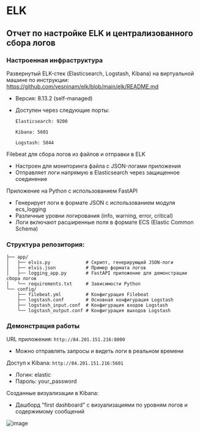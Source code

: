 # ELK
## Отчет по настройке ELK и централизованного сбора логов
### Настроенная инфраструктура

Развернутый ELK-стек (Elasticsearch, Logstash, Kibana) на виртуальной машине по инструкции: https://github.com/vesninam/elk/blob/main/elk/README.md
* Версия: 8.13.2 (self-managed)
* Доступен через следующие порты:
  
      Elasticsearch: 9200
  
      Kibana: 5601

      Logstash: 5044
  
Filebeat для сбора логов из файлов и отправки в ELK

* Настроен для мониторинга файла с JSON-логами приложения
* Отправляет логи напрямую в Elasticsearch через защищенное соединение
  
Приложение на Python с использованием FastAPI

* Генерирует логи в формате JSON с использованием модуля ecs_logging
* Различные уровни логирования (info, warning, error, critical)
* Логи включают расширенные поля в формате ECS (Elastic Common Schema)

### Структура репозитория:

```
├── app/
│   ├── elvis.py             # Скрипт, генерирующий JSON-логи
│   ├── elvis.json           # Пример формата логов
│   ├── logging_app.py       # FastAPI приложение для демонстрации сбора логов
│   └── requirements.txt     # Зависимости Python
└── config/
    ├── filebeat.yml         # Конфигурация Filebeat
    ├── logstash.conf        # Основная конфигурация Logstash
    ├── logstash_input.conf  # Конфигурация входов Logstash
    └── logstash_output.conf # Конфигурация выходов Logstash
```

### Демонстрация работы

URL приложения: `http://84.201.151.216:8000`

* Можно отправлять запросы и видеть логи в реальном времени

Доступ к Kibana: `http://84.201.151.216:5601`

* Логин: elastic
* Пароль: your_password

Созданные визуализации в Kibana:

* Дашборд "first dashboard" с визуализациями по уровням логов и содержимому сообщений

![image](https://github.com/user-attachments/assets/de21013a-011d-4a6a-97bd-c6bf43eb064c)
